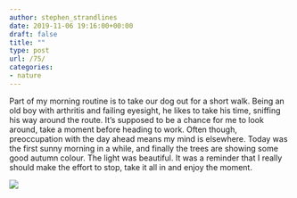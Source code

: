 ```yaml
---
author: stephen_strandlines
date: 2019-11-06 19:16:00+00:00
draft: false
title: ""
type: post
url: /75/
categories:
- nature
---
```


Part of my morning routine is to take our dog out for a short walk. Being an old boy with arthritis and failing eyesight, he likes to take his time, sniffing his way around the route. It’s supposed to be a chance for me to look around, take a moment before heading to work. Often though, preoccupation with the day ahead means my mind is elsewhere. Today was the first sunny morning in a while, and finally the trees are showing some good autumn colour. The light was beautiful. It was a reminder that I really should make the effort to stop, take it all in and enjoy the moment. 

![](https://www.strandlines.blog/uploads/2019/5b9eef4b8d.jpg)

